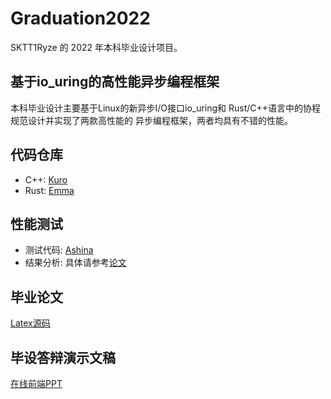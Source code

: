 # Graduation2022
SKTT1Ryze 的 2022 年本科毕业设计项目。

## 基于io_uring的高性能异步编程框架
本科毕业设计主要基于Linux的新异步I/O接口io_uring和
Rust/C++语言中的协程规范设计并实现了两款高性能的
异步编程框架，两者均具有不错的性能。

## 代码仓库
- C++: [Kuro](https://github.com/sekirio-rs/Kuro)
- Rust: [Emma](https://github.com/sekirio-rs/Emma)

## 性能测试
- 测试代码: [Ashina](https://github.com/sekirio-rs/Ashina)
- 结果分析: 具体请参考[论文](./thesis)

## 毕业论文
[Latex源码](./thesis)

## 毕设答辩演示文稿
[在线前端PPT](https://sktt1ryze.github.io/ppt.js/)
